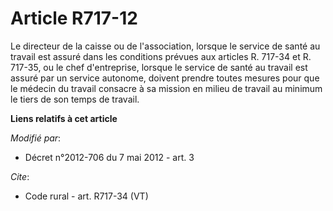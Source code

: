 # Article R717-12

Le directeur de la caisse ou de l'association, lorsque le service de santé au travail est assuré dans les conditions prévues
aux articles R. 717-34 et R. 717-35, ou le chef d'entreprise, lorsque le service de santé au travail est assuré par un
service autonome, doivent prendre toutes mesures pour que le médecin du travail consacre à sa mission en milieu de travail au
minimum le tiers de son temps de travail.

**Liens relatifs à cet article**

_Modifié par_:

  - Décret n°2012-706 du 7 mai 2012 - art. 3

_Cite_:

  - Code rural - art. R717-34 (VT)

